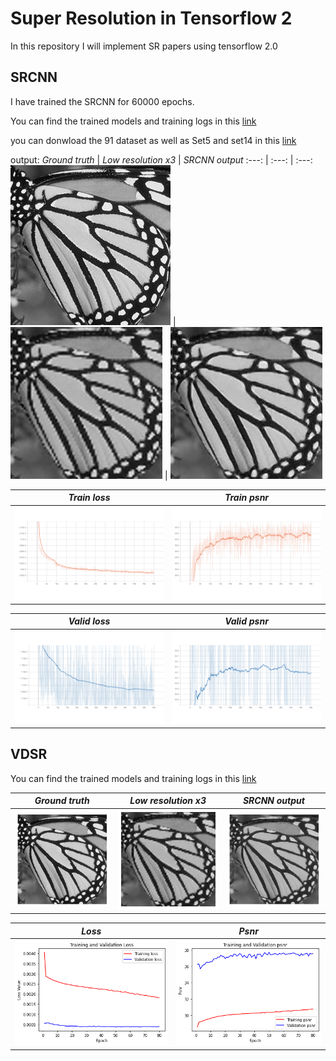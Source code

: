 # Super Resolution in Tensorflow 2
In this repository I will implement SR papers using tensorflow 2.0


## SRCNN
I have trained the SRCNN for 60000 epochs.

You can find the trained models and training logs in this [link](https://drive.google.com/open?id=15BDCxku5RXoLUwUpvxT7f7do3lR453SG)

you can donwload the 91 dataset as well as Set5 and set14 in this [link](https://drive.google.com/open?id=1KTRWi8aIBSip0Ir7XvWjNg9eumhQan_R)

output:
*Ground truth* | *Low resolution x3* | *SRCNN output*
:---: | :---: | :---: 
<img src = 'outputs/SRCNN/hr.jpg'> | <img src = 'outputs/SRCNN/lr.jpg'> | <img src = 'outputs/SRCNN/sr.jpg'> 


*Train loss* | *Train psnr*
:---: | :---: 
<img src = 'outputs/SRCNN/train_loss.png'> | <img src = 'outputs/SRCNN/train_psnr.png'> 


*Valid loss* | *Valid psnr*
:---: | :---: 
<img src = 'outputs/SRCNN/valid_loss.png'> | <img src = 'outputs/SRCNN/valid_psnr.png'> 

## VDSR
You can find the trained models and training logs in this [link](https://drive.google.com/open?id=1VTLcCX9He7l3xnBzPjngMLjt3O39_QFm)

*Ground truth* | *Low resolution x3* | *SRCNN output*
:---: | :---: | :---: 
<img src = 'outputs/VDSR/hr_vdsr.png'> | <img src = 'outputs/VDSR/lr_vdsr.png'> | <img src = 'outputs/VDSR/sr_vdsr.png'> 

*Loss* | *Psnr*
:---: | :---: 
<img src = 'outputs/VDSR/Loss.png'> | <img src = 'outputs/VDSR/psnr.png'> 
